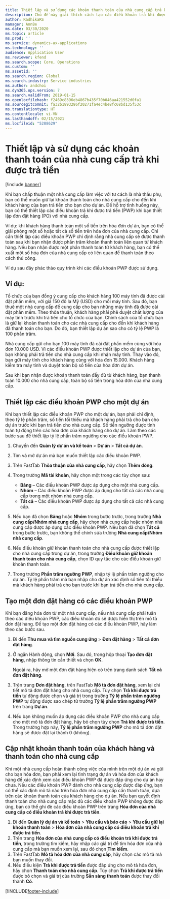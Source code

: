 ```yaml
---
title: Thiết lập và sử dụng các khoản thanh toán của nhà cung cấp trả khi được trả tiền
description: Chủ đề này giải thích cách tạo các điều khoản trả khi được trả tiền (PWP) để bạn có thể giải phóng một phần khoản thanh toán cho nhà cung cấp, dựa trên các khoản thanh toán của khách hàng.
author: RadhikaRS
manager: AnnBe
ms.date: 03/30/2020
ms.topic: article
ms.prod: ''
ms.service: dynamics-ax-applications
ms.technology: ''
audience: Application User
ms.reviewer: kfend
ms.search.scope: Core, Operations
ms.custom: ''
ms.assetid: ''
ms.search.region: Global
ms.search.industry: Service industries
ms.author: andchoi
ms.dyn365.ops.version: 7
ms.search.validFrom: 2019-01-15
ms.openlocfilehash: f2469c8396eb4867b435f70b046aa421552d0fa1
ms.sourcegitcommit: fa32b1893286f20271fa4ec4be8fc68bd135f53c
ms.translationtype: HT
ms.contentlocale: vi-VN
ms.lasthandoff: 02/15/2021
ms.locfileid: "5288629"
---
```

# <a name="set-up-and-use-pay-when-paid-vendor-payments"></a>Thiết lập và sử dụng các khoản thanh toán của nhà cung cấp trả khi được trả tiền

[!include [banner](../includes/banner.md)]

Khi bạn chấp thuận một nhà cung cấp làm việc với tư cách là nhà thầu phụ, bạn có thể muốn giữ lại khoản thanh toán cho nhà cung cấp cho đến khi khách hàng của bạn trả tiền cho bạn cho dự án. Để hỗ trợ tình huống này, bạn có thể thiết lập các điều khoản trả khi được trả tiền (PWP) khi bạn thiết lập đơn đặt hàng (PO) với nhà cung cấp.

Ví dụ: khi khách hàng thanh toán một số tiền trên hóa đơn dự án, bạn có thể giải phóng một số hoặc tất cả số tiền trên hóa đơn của nhà cung cấp. Chỉ cần thiết lập các điều khoản PWP chỉ định rằng nhà cung cấp sẽ được thanh toán sau khi bạn nhận được phần trăm khoản thanh toán liên quan từ khách hàng. Nếu bạn nhận được một phần thanh toán từ khách hàng, bạn có thể xuất một số hóa đơn của nhà cung cấp có liên quan để thanh toán theo cách thủ công.

Ví dụ sau đây phác thảo quy trình khi các điều khoản PWP được sử dụng.

## <a name="example"></a>Ví dụ:

Tổ chức của bạn đồng ý cung cấp cho khách hàng 100 máy tính đã được cài đặt phần mềm, với giá 150 đô la Mỹ (USD) cho mỗi máy tính. Sau đó, bạn thuê một nhà cung cấp để cung cấp cho bạn những máy tính đã được cài đặt phần mềm. Theo thỏa thuận, khách hàng phải phê duyệt chất lượng của máy tính trước khi trả tiền cho tổ chức của bạn. Chính sách của tổ chức bạn là giữ lại khoản thanh toán cho các nhà cung cấp cho đến khi khách hàng đã thanh toán cho bạn. Do đó, bạn thiết lập dự án sao cho có tỷ lệ PWP là 100 phần trăm.

Nhà cung cấp gửi cho bạn 100 máy tính đã cài đặt phần mềm cùng với hóa đơn 10.000 USD. Vì các điều khoản PWP được thiết lập cho dự án của bạn, bạn không phải trả tiền cho nhà cung cấp khi nhận máy tính. Thay vào đó, bạn gửi máy tính cho khách hàng cùng với hóa đơn 15.000. Khách hàng kiểm tra máy tính và duyệt toàn bộ số tiền của hóa đơn dự án.

Sau khi bạn nhận được khoản thanh toán đầy đủ từ khách hàng, bạn thanh toán 10.000 cho nhà cung cấp, toàn bộ số tiền trong hóa đơn của nhà cung cấp.

## <a name="set-up-pwp-terms-for-a-project"></a>Thiết lập các điều khoản PWP cho một dự án

Khi bạn thiết lập các điều khoản PWP cho một dự án, bạn phải chỉ định, theo tỷ lệ phần trăm, số tiền tối thiểu mà khách hàng phải trả cho bạn cho dự án trước khi bạn trả tiền cho nhà cung cấp. Số tiền ngưỡng được tính toán tự động trên các hóa đơn của khách hàng cho dự án. Làm theo các bước sau để thiết lập tỷ lệ phần trăm ngưỡng cho các điều khoản PWP.

1. Chuyển đến **Quản lý dự án và kế toán** \> **Dự án** \> **Tất cả dự án**.
2. Tìm và mở dự án mà bạn muốn thiết lập các điều khoản PWP.
3. Trên FastTab **Thỏa thuận của nhà cung cấp**, hãy chọn **Thêm dòng**.
3. Trong trường **Mã tài khoản**, hãy chọn một trong các tùy chọn sau:

    - **Bảng** – Các điều khoản PWP được áp dụng cho một nhà cung cấp.
    - **Nhóm** – Các điều khoản PWP được áp dụng cho tất cả các nhà cung cấp trong một nhóm nhà cung cấp.
    - **Tất cả** – Các điều khoản PWP được áp dụng cho tất cả các nhà cung cấp.

4. Nếu bạn đã chọn **Bảng** hoặc **Nhóm** trong bước trước, trong trường **Nhà cung cấp/Nhóm nhà cung cấp**, hãy chọn nhà cung cấp hoặc nhóm nhà cung cấp được áp dụng các điều khoản PWP. Nếu bạn đã chọn **Tất cả** trong bước trước, bạn không thể chỉnh sửa trường **Nhà cung cấp/Nhóm nhà cung cấp**.
5. Nếu điều khoản giữ khoản thanh toán cho nhà cung cấp được thiết lập cho nhà cung cấp trong dự án, trong trường **Điều khoản giữ khoản thanh toán cho nhà cung cấp**, chọn ID quy tắc cho các điều khoản giữ khoản thanh toán.
6. Trong trường **Phần trăm ngưỡng PWP**, nhập tỷ lệ phần trăm ngưỡng cho dự án. Tỷ lệ phần trăm mà bạn nhập cho dự án xác định số tiền tối thiểu mà khách hàng phải trả cho bạn trước khi bạn trả tiền cho nhà cung cấp.

## <a name="create-a-po-that-has-pwp-terms"></a>Tạo một đơn đặt hàng có các điều khoản PWP

Khi bạn đăng hóa đơn từ một nhà cung cấp, nếu nhà cung cấp phải tuân theo các điều khoản PWP, các điều khoản đó sẽ được hiển thị trên mô tả đơn đặt hàng. Để tạo một đơn đặt hàng có các điều khoản PWP, hãy làm theo các bước sau.

1. Đi đến **Thu mua và tìm nguồn cung ứng** \> **Đơn đặt hàng** \> **Tất cả đơn đặt hàng**.
2. Ở ngăn Hành động, chọn **Mới**. Sau đó, trong hộp thoại **Tạo đơn đặt hàng**, nhập thông tin cần thiết và chọn **OK**.

    Ngoài ra, hãy mở một đơn đặt hàng hiện có trên trang danh sách **Tất cả đơn đặt hàng**.

4. Trên trang **Đơn đặt hàng**, trên FastTab **Mô tả đơn đặt hàng**, xem lại chi tiết mô tả đơn đặt hàng cho nhà cung cấp. Tùy chọn **Trả khi được trả tiền** tự động được chọn và giá trị trong trường **Tỷ lệ phần trăm ngưỡng PWP** tự động được sao chép từ trường **Tỷ lệ phần trăm ngưỡng PWP** trên trang **Dự án**.
6. Nếu bạn không muốn áp dụng các điều khoản PWP cho nhà cung cấp cho một mô tả đơn đặt hàng, hãy bỏ chọn tùy chọn **Trả khi được trả tiền**. Trong trường hợp này, **Tỷ lệ phần trăm ngưỡng PWP** cho mô tả đơn đặt hàng sẽ được đặt lại thành 0 (không).

## <a name="update-a-customer-payment-and-pay-the-vendor"></a>Cập nhật khoản thanh toán của khách hàng và thanh toán cho nhà cung cấp

Khi một nhà cung cấp hoàn thành công việc của mình trên một dự án và gửi cho bạn hóa đơn, bạn phải xem lại tình trạng dự án và hóa đơn của khách hàng để xác định xem các điều khoản PWP đã được đáp ứng cho dự án hay chưa. Nếu các điều khoản PWP dành cho nhà cung cấp được đáp ứng, bạn có thể xác định mô tả nào trên hóa đơn nhà cung cấp cần thanh toán, dựa trên các khoản thanh toán của khách hàng cho dự án. Nếu bạn quyết định thanh toán cho nhà cung cấp mặc dù các điều khoản PWP không được đáp ứng, bạn có thể ghi đè các điều khoản PWP trên trang **Hóa đơn của nhà cung cấp có điều khoản trả khi được trả tiền**.

1. Đi đến **Quản lý dự án và kế toán** \> **Yêu cầu và báo cáo** \> **Yêu cầu giữ lại khoản thanh toán** \> **Hóa đơn của nhà cung cấp có điều khoản trả khi được trả tiền**.
2. Trên trang **Hóa đơn của nhà cung cấp có điều khoản trả khi được trả tiền**, trong trường tìm kiếm, hãy nhập các giá trị để tìm hóa đơn của nhà cung cấp mà bạn muốn xem lại, sau đó chọn **Tìm kiếm**.
3. Trên FastTab **Mô tả hóa đơn của nhà cung cấp**, hãy chọn các mô tả mà bạn muốn thay đổi.
4. Nếu điều kiện **Trả khi được trả tiền** được đáp ứng cho mô tả hóa đơn, hãy chọn **Thanh toán cho nhà cung cấp**. Tùy chọn **Trả khi được trả tiền** được bỏ chọn và giá trị của trường **Sẵn sàng thanh toán** được thay đổi thành **Có**.


[!INCLUDE[footer-include](../includes/footer-banner.md)]